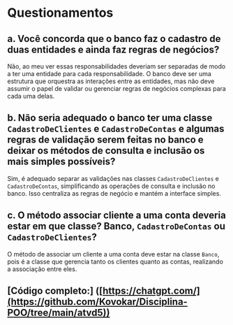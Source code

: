 # Questionamentos

## a. Você concorda que o banco faz o cadastro de duas entidades e ainda faz regras de negócios?

Não, ao meu ver essas responsabilidades deveriam ser separadas de modo a ter uma entidade para cada responsabilidade. O banco deve ser uma estrutura que orquestra as interações entre as entidades, mas não deve assumir o papel de validar ou gerenciar regras de negócios complexas para cada uma delas.

## b. Não seria adequado o banco ter uma classe `CadastroDeClientes` e `CadastroDeContas` e algumas regras de validação serem feitas no banco e deixar os métodos de consulta e inclusão os mais simples possíveis?

Sim, é adequado separar as validações nas classes `CadastroDeClientes` e `CadastroDeContas`, simplificando as operações de consulta e inclusão no banco. Isso centraliza as regras de negócio e mantém a interface simples.

## c. O método associar cliente a uma conta deveria estar em que classe? Banco, `CadastroDeContas` ou `CadastroDeClientes`?

O método de associar um cliente a uma conta deve estar na classe `Banco`, pois é a classe que gerencia tanto os clientes quanto as contas, realizando a associação entre eles.


## [Código completo:] ([https://chatgpt.com/](https://github.com/Kovokar/Disciplina-POO/tree/main/atvd5))
